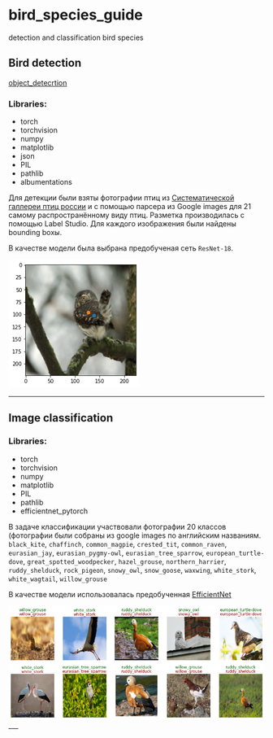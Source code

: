 # bird_species_guide
detection and classification bird species

## Bird detection

[object_detecrtion](https://github.com/LadaChernenko/bird_species_guide/tree/main/object_detecrtion)
### Libraries:
* torch
* torchvision
* numpy
* matplotlib
* json
* PIL
* pathlib
* albumentations

Для детекции были взяты фотографии птиц из [Систематической галлереи птиц россии](http://www.rbcu.ru/birdclass/) и с помощью парсера из Google images для 21 самому распространённому виду птиц.
Разметка производилась с помощью Label Studio. Для каждого изображения были найдены bounding boxы.

В качестве модели была выбрана предобученая сеть `ResNet-18`.

![object center prediction](https://github.com/LadaChernenko/bird_species_guide/blob/main/img/localisation_pred.png?raw=true)
___
## Image classification


### Libraries:
* torch
* torchvision
* numpy
* matplotlib
* PIL
* pathlib
* efficientnet_pytorch

В задаче классификации участвовали фотографии 20 классов 
(фотографии были собраны из google images по английским названиям.
`black_kite`,
`chaffinch`,
`common_magpie`,
`crested_tit`,
`common_raven`,
`eurasian_jay`,
`eurasian_pygmy-owl`,
`eurasian_tree_sparrow`,
`european_turtle-dove`,
`great_spotted_woodpecker`,
`hazel_grouse`,
`northern_harrier`,
`ruddy_shelduck`,
`rock_pigeon`,
`snowy_owl`,
`snow_goose`,
`waxwing`,
`white_stork`,
`white_wagtail`,
`willow_grouse`

В качестве модели использовалась предобученная [EfficientNet](https://arxiv.org/pdf/1905.11946.pdf)

![img_classification](https://github.com/LadaChernenko/bird_species_guide/blob/main/img/classification_pred.png?raw=true)___
